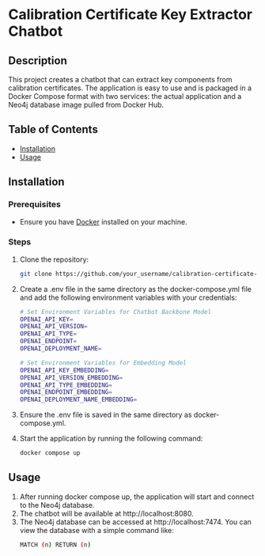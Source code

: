 # Calibration Certificate Key Extractor Chatbot

## Description
This project creates a chatbot that can extract key components from calibration certificates. The application is easy to use and is packaged in a Docker Compose format with two services: the actual application and a Neo4j database image pulled from Docker Hub.

## Table of Contents
- [Installation](#installation)
- [Usage](#usage)

## Installation

### Prerequisites
- Ensure you have [Docker](https://www.docker.com/get-started) installed on your machine.

### Steps
1. Clone the repository:
   ```sh
   git clone https://github.com/your_username/calibration-certificate-chatbot.git
   
2. Create a .env file in the same directory as the docker-compose.yml file and add the following environment variables with your credentials:
   ```sh
   # Set Environment Variables for Chatbot Backbone Model
   OPENAI_API_KEY= 
   OPENAI_API_VERSION=
   OPENAI_API_TYPE= 
   OPENAI_ENDPOINT= 
   OPENAI_DEPLOYMENT_NAME= 
   
   # Set Environment Variables for Embedding Model
   OPENAI_API_KEY_EMBEDDING=
   OPENAI_API_VERSION_EMBEDDING= 
   OPENAI_API_TYPE_EMBEDDING= 
   OPENAI_ENDPOINT_EMBEDDING= 
   OPENAI_DEPLOYMENT_NAME_EMBEDDING= 

3. Ensure the .env file is saved in the same directory as docker-compose.yml.

4. Start the application by running the following command:
   ```sh
   docker compose up
## Usage
1. After running docker compose up, the application will start and connect to the Neo4j database.
2. The chatbot will be available at http://localhost:8080.
3. The Neo4j database can be accessed at http://localhost:7474. You can view the database with a simple command like:
   ```sh
   MATCH (n) RETURN (n)


